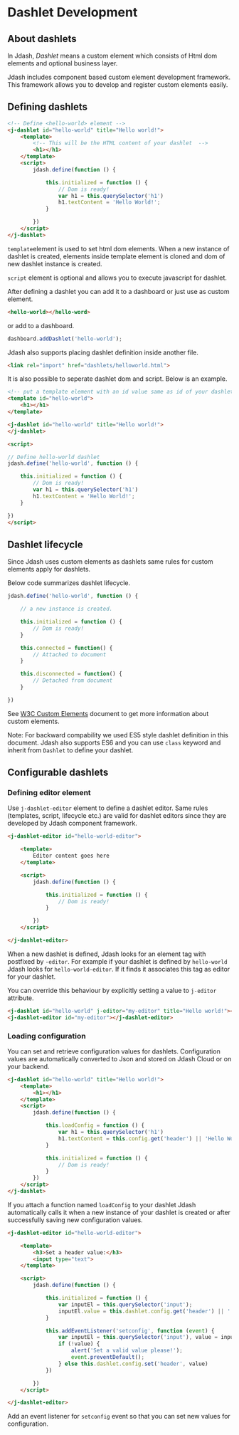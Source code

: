 # Dashlet Development

## About dashlets
In Jdash, *Dashlet* means a custom element which consists of Html dom elements and optional business layer.

Jdash includes component based custom element development framework. This framework allows you to develop and register custom elements easily.

## Defining dashlets

```html
<!-- Define <hello-world> element -->
<j-dashlet id="hello-world" title="Hello world!">
    <template>
        <!-- This will be the HTML content of your dashlet  -->
        <h1></h1>
    </template>
    <script>
        jdash.define(function () {

            this.initialized = function () {
                // Dom is ready!
                var h1 = this.querySelector('h1')
                h1.textContent = 'Hello World!';
            }

        })
    </script>
</j-dashlet>
```

`template`element is used to set html dom elements. When a new instance of dashlet is created, elements inside template element is cloned and dom of new dashlet instance is created.

`script` element is optional and allows you to execute javascript for dashlet. 

After defining a dashlet you can add it to a dashboard or just use as custom element.

```html
<hello-world></hello-word>
```
or add to a dashboard.

```javascript
dashboard.addDashlet('hello-world');
```
Jdash also supports placing dashlet definition inside another file.

```html
<link rel="import" href="dashlets/helloworld.html">
```

It is also possible to seperate dashlet dom and script. Below is an example.

```html
<!-- put a template element with an id value same as id of your dashlet -->
<template id="hello-world">
    <h1></h1>
</template>

<j-dashlet id="hello-world" title="Hello world!">
</j-dashlet>

<script>

// Define hello-world dashlet
jdash.define('hello-world', function () {

    this.initialized = function () {
        // Dom is ready!
        var h1 = this.querySelector('h1')
        h1.textContent = 'Hello World!';
    }

})
</script>
```

## Dashlet lifecycle

Since Jdash uses custom elements as dashlets same rules for custom elements apply for dashlets.

Below code summarizes dashlet lifecycle.

```javascript
jdash.define('hello-world', function () {

    // a new instance is created.

    this.initialized = function () {
        // Dom is ready!
    }

    this.connected = function() {
        // Attached to document
    }

    this.disconnected = function() {
        // Detached from document
    }

})
```

See <a href=" https://www.w3.org/TR/custom-elements/" target="_blank">W3C Custom Elements</a> document to get more information about custom elements.

Note: For backward compability we used ES5 style dashlet definition in this document. Jdash also supports ES6 and you can use `class` keyword and inherit from `Dashlet` to define your dashlet.

## Configurable dashlets

### Defining editor element

Use `j-dashlet-editor` element to define a dashlet editor. Same rules (templates, script, lifecycle etc.) are valid for dashlet editors since they are developed by Jdash component framework.

```html
<j-dashlet-editor id="hello-world-editor">

    <template>
        Editor content goes here
    </template>

    <script>
        jdash.define(function () {

            this.initialized = function () {
                // Dom is ready!
            }

        })
    </script>

</j-dashlet-editor>
```
When a new dashlet is defined, Jdash looks for an element tag with postfixed by `-editor`. For example if your dashlet is defined by `hello-world` Jdash looks for `hello-world-editor`. If it finds it associates this tag as editor for your dashlet.

You can override this behaviour by explicitly setting a value to `j-editor` attribute.

```html
<j-dashlet id="hello-world" j-editor="my-editor" title="Hello world!"></j-dashlet>
<j-dashlet-editor id="my-editor"></j-dashlet-editor>
```
### Loading configuration
You can set and retrieve configuration values for dashlets. Configuration values are automatically converted to Json and stored on Jdash Cloud or on your backend.

```html
<j-dashlet id="hello-world" title="Hello world!">
    <template>
        <h1></h1>
    </template>
    <script>
        jdash.define(function () {

            this.loadConfig = function () {
                var h1 = this.querySelector('h1')
                h1.textContent = this.config.get('header') || 'Hello World!';
            }

            this.initialized = function () {
                // Dom is ready!
            }
        })
    </script>
</j-dashlet>
```
If you attach a function named `loadConfig` to your dashlet Jdash automatically calls it when a new instance of your dashlet is created or after successfully saving new configuration values.

```html
<j-dashlet-editor id="hello-world-editor">

    <template>
        <h3>Set a header value:</h3>
        <input type="text">
    </template>

    <script>
        jdash.define(function () {

            this.initialized = function () {
                var inputEl = this.querySelector('input');
                inputEl.value = this.dashlet.config.get('header') || '';
            }

            this.addEventListener('setconfig', function (event) {
                var inputEl = this.querySelector('input'), value = inputEl.value;
                if (!value) {
                    alert('Set a valid value please!');
                    event.preventDefault();
                } else this.dashlet.config.set('header', value)
            })

        })
    </script>

</j-dashlet-editor>
``` 
Add an event listener for `setconfig` event so that you can set new values for configuration.


